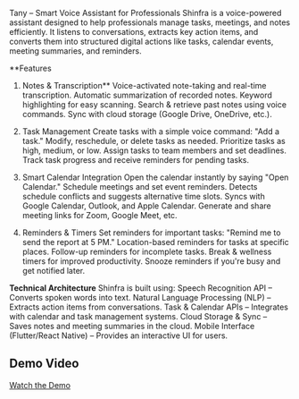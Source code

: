 Tany – Smart Voice Assistant for Professionals
Shinfra is a voice-powered assistant designed to help professionals manage tasks, meetings, and notes efficiently. It listens to conversations, extracts key action items, and converts them into structured digital actions like tasks, calendar events, meeting summaries, and reminders.

**Features
1. Notes & Transcription**
Voice-activated note-taking and real-time transcription.
Automatic summarization of recorded notes.
Keyword highlighting for easy scanning.
Search & retrieve past notes using voice commands.
Sync with cloud storage (Google Drive, OneDrive, etc.).

2. Task Management
Create tasks with a simple voice command: "Add a task."
Modify, reschedule, or delete tasks as needed.
Prioritize tasks as high, medium, or low.
Assign tasks to team members and set deadlines.
Track task progress and receive reminders for pending tasks.

3. Smart Calendar Integration
Open the calendar instantly by saying "Open Calendar."
Schedule meetings and set event reminders.
Detects schedule conflicts and suggests alternative time slots.
Syncs with Google Calendar, Outlook, and Apple Calendar.
Generate and share meeting links for Zoom, Google Meet, etc.

4. Reminders & Timers
Set reminders for important tasks: "Remind me to send the report at 5 PM."
Location-based reminders for tasks at specific places.
Follow-up reminders for incomplete tasks.
Break & wellness timers for improved productivity.
Snooze reminders if you're busy and get notified later.


**Technical Architecture**
Shinfra is built using:
Speech Recognition API – Converts spoken words into text.
Natural Language Processing (NLP) – Extracts action items from conversations.
Task & Calendar APIs – Integrates with calendar and task management systems.
Cloud Storage & Sync – Saves notes and meeting summaries in the cloud.
Mobile Interface (Flutter/React Native) – Provides an interactive UI for users.

## Demo Video  
[Watch the Demo](https://drive.google.com/file/d/1twwtdSmQhgoZQrlYLYFnvW_zp6rbRXkY/view?usp=drive_link)




